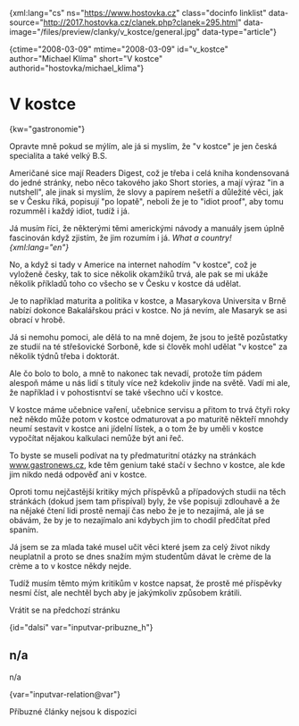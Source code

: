 
{xml:lang="cs" ns="https://www.hostovka.cz" class="docinfo linklist" data-source="http://2017.hostovka.cz/clanek.php?clanek=295.html" data-image="/files/preview/clanky/v_kostce/general.jpg" data-type="article"}

{ctime="2008-03-09" mtime="2008-03-09" id="v\_kostce" author="Michael Klíma" short="V kostce" authorid="hostovka/michael\_klima"}

# V kostce

<!-- generated attribute kw by user_udpatekw.sh on 2020-05-12, do not edit -->

{kw="gastronomie"}

Opravte mně pokud se mýlím, ale já si myslím, že "v kostce" je jen česká specialita a také velký B.S.

Američané sice mají Readers Digest, což je třeba i celá kniha kondensovaná do jedné stránky, nebo něco takového jako Short stories, a mají výraz "in a nutshell", ale jinak si myslím, že slovy a papírem nešetří a důležité věci, jak se v Česku říká, popisují "po lopatě", neboli že je to "idiot proof", aby tomu rozumměl i každý idiot, tudíž i já.

Já musím říci, že některými těmi americkými návody a manuály jsem úplně fascinován když zjistím, že jim rozumím i já. _What a country! {xml:lang="en"}_

No, a když si tady v Americe na internet nahodím "v kostce", což je vyloženě česky, tak to sice několik okamžiků trvá, ale pak se mi ukáže několik příkladů toho co všecho se v Česku v kostce dá udělat.

Je to například maturita a politika v kostce, a Masarykova Universita v Brně nabízí dokonce Bakalářskou práci v kostce. No já nevím, ale Masaryk se asi obrací v hrobě.

Já si nemohu pomoci, ale dělá to na mně dojem, že jsou to ještě pozůstatky ze studií na té střešovické Sorboně, kde si člověk mohl udělat "v kostce" za několik týdnů třeba i doktorát.

Ale čo bolo to bolo, a mně to nakonec tak nevadí, protože tím pádem alespoň máme u nás lidí s tituly více než kdekoliv jinde na světě. Vadí mi ale, že například i v pohostisntví se také všechno učí v kostce.

V kostce máme učebnice vaření, učebnice servisu a přitom to trvá čtyři roky než někdo může potom v kostce odmaturovat a po maturitě někteří mnohdy neumí sestavit v kostce ani jídelní lístek, a o tom že by uměli v kostce vypočítat nějakou kalkulaci nemůže být ani řeč.

To byste se museli podívat na ty předmaturitní otázky na stránkách www.gastronews.cz, kde těm genium také stačí v šechno v kostce, ale kde jim nikdo nedá odpověď ani v kostce.

Oproti tomu nejčastější kritiky mých příspěvků a případových studii na těch stránkách (dokud jsem tam přispíval) byly, že vše popisuji zdlouhavě a že na nějaké čtení lidi prostě nemají čas nebo že je to nezajímá, ale já se obávám, že by je to nezajímalo ani kdybych jim to chodil předčítat před spaním.

Já jsem se za mlada také musel učit věci které jsem za celý život nikdy neuplatnil a proto se dnes snažím mým studentům dávat le crème de la crème a to v kostce někdy nejde.

Tudíž musím těmto mým kritikům v kostce napsat, že prostě mé příspěvky nesmí číst, ale nechtěl bych aby je jakýmkoliv způsobem krátili.

Vrátit se na předchozí stránku

{id="dalsi" var="inputvar-pribuzne_h"}

## n/a

n/a

{var="inputvar-relation@var"}

Příbuzné články nejsou k dispozici

